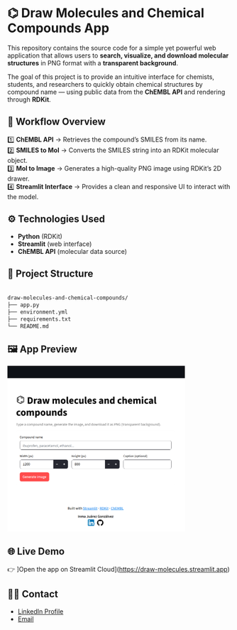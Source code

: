 # ⌬ Draw Molecules and Chemical Compounds App

This repository contains the source code for a simple yet powerful web application that allows users to **search, visualize, and download molecular structures** in PNG format with a **transparent background**.

The goal of this project is to provide an intuitive interface for chemists, students, and researchers to quickly obtain chemical structures by compound name — using public data from the **ChEMBL API** and rendering through **RDKit**.


## 🧪 Workflow Overview

1️⃣ **ChEMBL API** → Retrieves the compound’s SMILES from its name.  
2️⃣ **SMILES to Mol** → Converts the SMILES string into an RDKit molecular object.  
3️⃣ **Mol to Image** → Generates a high-quality PNG image using RDKit’s 2D drawer.  
4️⃣ **Streamlit Interface** → Provides a clean and responsive UI to interact with the model.  



## ⚙️ Technologies Used  

- **Python** (RDKit)  
- **Streamlit** (web interface)  
- **ChEMBL API** (molecular data source)  



## 📁 Project Structure

```

draw-molecules-and-chemical-compounds/
├── app.py
├── environment.yml
├── requirements.txt
└── README.md

```

## 🖼️ App Preview

<p>
  <img src="https://raw.githubusercontent.com/ijuarez24/draw-molecules-and-chemical-compounds/main/images/app_preview.png" width="400" alt="App screenshot">
</p>



## 🌐 Live Demo

👉 ]Open the app on Streamlit Cloud](https://draw-molecules.streamlit.app)


## 👩‍💻 Contact

- [LinkedIn Profile](https://www.linkedin.com/in/inmaculadajuarez)
- [Email](mailto:inma.juarez24@gmail.com)  






